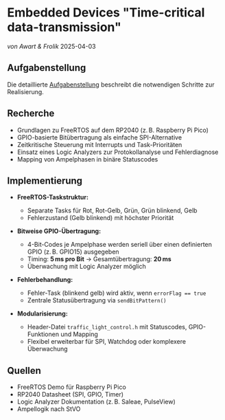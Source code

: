# Embedded Devices "Time-critical data-transmission"
*von Awart & Frolik*
2025-04-03

## Aufgabenstellung  
Die detaillierte [Aufgabenstellung](TASK.md) beschreibt die notwendigen Schritte zur Realisierung.

## Recherche  
- Grundlagen zu FreeRTOS auf dem RP2040 (z. B. Raspberry Pi Pico)  
- GPIO-basierte Bitübertragung als einfache SPI-Alternative  
- Zeitkritische Steuerung mit Interrupts und Task-Prioritäten  
- Einsatz eines Logic Analyzers zur Protokollanalyse und Fehlerdiagnose  
- Mapping von Ampelphasen in binäre Statuscodes

## Implementierung  
- **FreeRTOS-Taskstruktur:**  
  - Separate Tasks für Rot, Rot-Gelb, Grün, Grün blinkend, Gelb  
  - Fehlerzustand (Gelb blinkend) mit höchster Priorität  

- **Bitweise GPIO-Übertragung:**  
  - 4-Bit-Codes je Ampelphase werden seriell über einen definierten GPIO (z. B. GPIO15) ausgegeben  
  - Timing: **5 ms pro Bit** → Gesamtübertragung: **20 ms**  
  - Überwachung mit Logic Analyzer möglich  

- **Fehlerbehandlung:**  
  - Fehler-Task (blinkend gelb) wird aktiv, wenn `errorFlag == true`  
  - Zentrale Statusübertragung via `sendBitPattern()`  

- **Modularisierung:**  
  - Header-Datei `traffic_light_control.h` mit Statuscodes, GPIO-Funktionen und Mapping  
  - Flexibel erweiterbar für SPI, Watchdog oder komplexere Überwachung  

## Quellen  
- FreeRTOS Demo für Raspberry Pi Pico  
- RP2040 Datasheet (SPI, GPIO, Timer)  
- Logic Analyzer Dokumentation (z. B. Saleae, PulseView)  
- Ampellogik nach StVO  
